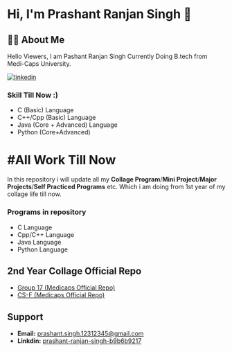 # Hi, I'm Prashant Ranjan Singh 👋

## 🧒🏼 About Me
Hello Viewers, I am Pashant Ranjan Singh Currently Doing B.tech from Medi-Caps University.


[![linkedin](https://img.shields.io/badge/linkedin-0A66C2?style=for-the-badge&logo=linkedin&logoColor=white)](https://www.linkedin.com/in/prashant-ranjan-singh-b9b6b9217/)
### Skill Till Now :)
- C (Basic) Language
- C++/Cpp (Basic) Language
- Java (Core + Advanced) Language
- Python (Core+Advanced)

# #All Work Till Now
In this repository i will update all my **Collage Program**/**Mini Project**/**Major Projects**/**Self Practiced Programs** etc. Which i am doing from 1st year of my collage life till now.

### Programs in repository
- C Language
- Cpp/C++ Language
- Java Language
- Python Language





## 2nd Year Collage Official Repo 

- [Group 17 (Medicaps Official Repo)](https://github.com/Prashant-ranjan-singh-123/MyAllProgramsInOneRepo/tree/main/2\)%20C%2B%2B%20Language/School%20Data%20Record%20Management/Output%20Pictures%20Of%20Project)
- [CS-F (Medicaps Official Repo)](https://github.com/orgs/OOP-Projects-By-CS-F/repositories)

## Support

- **Email:** prashant.singh.12312345@gmail.com 
- **Linkdin:** [prashant-ranjan-singh-b9b6b9217](https://www.linkedin.com/in/prashant-ranjan-singh-b9b6b9217/)

